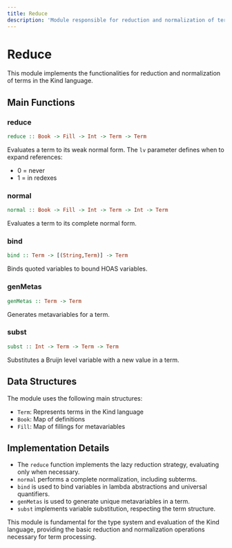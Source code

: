 ```yaml
---
title: Reduce
description: 'Module responsible for reduction and normalization of terms in Kind'
---
```


# Reduce

This module implements the functionalities for reduction and normalization of terms in the Kind language.

## Main Functions

### reduce

```haskell
reduce :: Book -> Fill -> Int -> Term -> Term
```

Evaluates a term to its weak normal form. The `lv` parameter defines when to expand references:
- 0 = never
- 1 = in redexes

### normal

```haskell
normal :: Book -> Fill -> Int -> Term -> Int -> Term
```

Evaluates a term to its complete normal form.

### bind

```haskell
bind :: Term -> [(String,Term)] -> Term
```

Binds quoted variables to bound HOAS variables.

### genMetas

```haskell
genMetas :: Term -> Term
```

Generates metavariables for a term.

### subst

```haskell
subst :: Int -> Term -> Term -> Term
```

Substitutes a Bruijn level variable with a new value in a term.

## Data Structures

The module uses the following main structures:

- `Term`: Represents terms in the Kind language
- `Book`: Map of definitions
- `Fill`: Map of fillings for metavariables

## Implementation Details

- The `reduce` function implements the lazy reduction strategy, evaluating only when necessary.
- `normal` performs a complete normalization, including subterms.
- `bind` is used to bind variables in lambda abstractions and universal quantifiers.
- `genMetas` is used to generate unique metavariables in a term.
- `subst` implements variable substitution, respecting the term structure.

This module is fundamental for the type system and evaluation of the Kind language, providing the basic reduction and normalization operations necessary for term processing.
